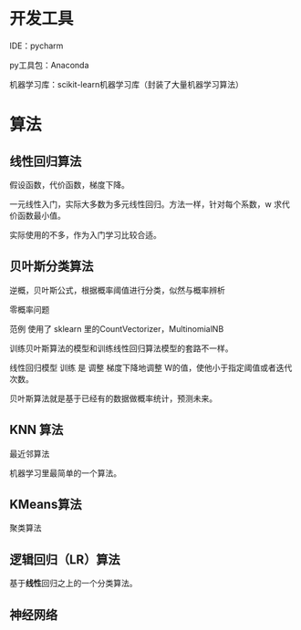 # 开发工具

IDE：pycharm

py工具包：Anaconda

机器学习库：scikit-learn机器学习库（封装了大量机器学习算法）







# 算法

## 线性回归算法

假设函数，代价函数，梯度下降。

一元线性入门，实际大多数为多元线性回归。方法一样，针对每个系数，w 求代价函数最小值。

实际使用的不多，作为入门学习比较合适。



## 贝叶斯分类算法

逆概，贝叶斯公式，根据概率阈值进行分类，似然与概率辨析

零概率问题

范例   使用了  sklearn 里的CountVectorizer，MultinomialNB

训练贝叶斯算法的模型和训练线性回归算法模型的套路不一样。

线性回归模型 训练 是 调整 梯度下降地调整 W的值，使他小于指定阈值或者迭代次数。

贝叶斯算法就是基于已经有的数据做概率统计，预测未来。

## KNN 算法

最近邻算法

机器学习里最简单的一个算法。





## KMeans算法

聚类算法

  



## 逻辑回归（LR）算法

基于**线性**回归之上的一个分类算法。



## 神经网络

